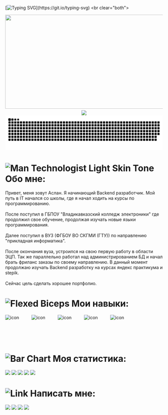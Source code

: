 [![Typing SVG](https://readme-typing-svg.demolab.com?font=Merienda&size=35&duration=3500&pause=700&color=f75c7e&center=true&vCenter=true&height=75&width=1300px&lines=Hello+There+!;Welcome+To+My+Profile+!;)](https://git.io/typing-svg)
<br clear="both">

<div align="center">
  <img height="300" width="600" src="https://user-images.githubusercontent.com/74038190/225813708-98b745f2-7d22-48cf-9150-083f1b00d6c9.gif"  />
</div>


<div align="center">
<img src="https://komarev.com/ghpvc/?username=Aslanb3rk&&style=flat-square" align="center" />
</div>  
<picture>
  <source media="(prefers-color-scheme: dark)" srcset="https://raw.githubusercontent.com/platane/platane/output/github-contribution-grid-snake-dark.svg">
  <source media="(prefers-color-scheme: light)" srcset="https://raw.githubusercontent.com/platane/platane/output/github-contribution-grid-snake.svg">
  <img alt="github contribution grid snake animation" src="https://raw.githubusercontent.com/platane/platane/output/github-contribution-grid-snake.svg">
</picture>


# <img src="https://user-images.githubusercontent.com/74038190/226127923-0e8b7792-7b3c-462b-951b-63c96ba1a5af.gif" alt="Man Technologist Light Skin Tone" width="25" height="25" /> Обо мне:
Привет, меня зовут Аслан. Я начинающий Backend разработчик. Мой путь в IT начался со школы, где я начал ходить на курсы по программированию.<br><br> После поступил в ГБПОУ "Владикавказский колледж электроники" где продолжил свое обучение, продолжая изучать новые языки программирования.<br><br> Далее поступил в ВУЗ (ФГБОУ ВО СКГМИ (ГТУ)) по направлению "прикладная информатика".<br><br> После окончания вуза, устроился на свою первую работу в области ЭЦП. Так же параллельно работал над администрированием БД и начал брать фриланс заказы по своему направлению. В данный момент продолжаю изучать Backend разработку на курсах яндекс практикума и stepik.<br>
<br>Сейчас цель сделать хорошее портфолио. 


# <img src="https://user-images.githubusercontent.com/74038190/212284087-bbe7e430-757e-4901-90bf-4cd2ce3e1852.gif" alt="Flexed Biceps" width="25" height="25" /> Мои навыки: 

<div style="display: flex; align-items: flex-start;"><img src="https://techstack-generator.vercel.app/js-icon.svg" alt="icon" width="84" height="84" /><img src="https://techstack-generator.vercel.app/python-icon.svg" alt="icon" width="84" height="84" /><img src="https://techstack-generator.vercel.app/java-icon.svg" alt="icon" width="84" height="84" /><img src="https://techstack-generator.vercel.app/mysql-icon.svg" alt="icon" width="84" height="84" /><img src="https://techstack-generator.vercel.app/cpp-icon.svg" alt="icon" width="84" height="84"  /></div>

# <img src="https://raw.githubusercontent.com/Tarikul-Islam-Anik/Animated-Fluent-Emojis/master/Emojis/Objects/Bar%20Chart.png" alt="Bar Chart" width="25" height="25" /> Моя статистика:  
![](http://github-profile-summary-cards.vercel.app/api/cards/profile-details?username=Aslanb3rk&theme=dracula)
![](http://github-profile-summary-cards.vercel.app/api/cards/repos-per-language?username=Aslanb3rk&theme=dracula)
![](http://github-profile-summary-cards.vercel.app/api/cards/most-commit-language?username=Aslanb3rk&theme=dracula)
![](http://github-profile-summary-cards.vercel.app/api/cards/stats?username=Aslanb3rk&theme=dracula)
![](http://github-profile-summary-cards.vercel.app/api/cards/productive-time?username=Aslanb3rk&theme=dracula&utcOffset=8)
<br/>


  
# <img src="https://raw.githubusercontent.com/Tarikul-Islam-Anik/Animated-Fluent-Emojis/master/Emojis/Objects/Link.png" alt="Link" width="25" height="25" />  Написать мне:

<a href="https://t.me/+04eG4Df0h7s5MjVi"><img src="https://img.shields.io/badge/Telegram-2CA5E0?style=for-the-badge&logo=telegram&logoColor=white"   ></a> 
<a href="https://discord.com/invite/bhdnMZ6YDj"><img src="https://img.shields.io/badge/Discord-5865F2?style=for-the-badge&logo=discord&logoColor=white"  ></a> 
<a href="https://vk.com/aslanberk"><img src="https://img.shields.io/badge/вконтакте-%232E87FB.svg?&style=for-the-badge&logo=vk&logoColor=white" ></a>   <a href="mailto:aslanberkw@gmail.com"><img src="https://img.shields.io/badge/Gmail-D14836?style=for-the-badge&logo=gmail&logoColor=white" ></a>   


